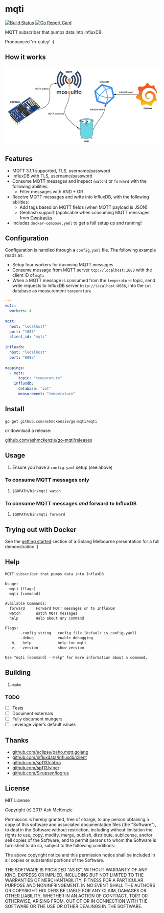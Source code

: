 # mqti

[![Build Status](https://travis-ci.org/ashmckenzie/go-mqti.svg?branch=master)](https://travis-ci.org/ashmckenzie/go-mqti)
[![Go Report Card](https://goreportcard.com/badge/github.com/ashmckenzie/go-mqti)](https://goreportcard.com/report/github.com/ashmckenzie/go-mqti)

MQTT subscriber that pumps data into InfluxDB.

Pronounced 'm-cutey' :)

## How it works

![Architecture](./architecture.png)

## Features

* MQTT 3.1.1 supported, TLS, username/password
* InfluxDB with TLS, username/password
* Consume MQTT messages and inspect (`watch`) or `forward` with the following abilities:
  * Filter messages with AND + OR
* Receive MQTT messages and write into InfluxDB, with the following abilities:
  * Add tags based on MQTT fields (when MQTT payload is JSON)
  * Geohash support (applicable when consuming MQTT messages from [Owntracks](http://owntracks.org/)
* Includes `docker-compose.yaml` to get a full setup up and running!

## Configuration

Configuration is handled through a `config.yaml` file.  The following example reads as:

* Setup four workers for incoming MQTT messages
* Consume message from MQTT server `tcp://localhost:1883` with the client ID of `mqti`
* When a MQTT message is consumed from the `temperature` topic, send write requests to InfluxDB server `http://localhost:8086`, into the `iot` database as measurement `temperature`

```yaml
---
mqti:
  workers: 4

mqtt:
  host: "localhost"
  port: "1883"
  client_id: "mqti"

influxdb:
  host: "localhost"
  port: "8086"

mappings:
  - mqtt:
      topic: "temperature"
    influxdb:
      database: "iot"
      measurement: "temperature"
```

## Install

`go get github.com/ashmckenzie/go-mqti/mqti`

or download a release:

[github.com/ashmckenzie/go-mqti/releases](https://github.com/ashmckenzie/go-mqti/releases)

## Usage

1. Ensure you have a `config.yaml` setup (see above)

### To consume MQTT messages only

1. `$GOPATH/bin/mqti watch`

### To consume MQTT messages *and* forward to InfluxDB

1. `$GOPATH/bin/mqti forward`

## Trying out with Docker

See the [getting started](https://github.com/ashmckenzie/golang-melbourne-july-2017#getting-started) section of a Golang Melbourne presentation for a full demonstration :)

## Help

```shell
MQTT subscriber that pumps data into InfluxDB

Usage:
  mqti [flags]
  mqti [command]

Available Commands:
  forward     Forward MQTT messages on to InfluxDB
  watch       Watch MQTT messages
  help        Help about any command

Flags:
      --config string   config file (default is config.yaml)
      --debug           enable debugging
  -h, --help            help for mqti
  -v, --version         show version

Use "mqti [command] --help" for more information about a command.
```

## Building

1. `make`

### TODO

* [ ] Tests
* [ ] Document externals
* [ ] Fully document mungers
* [ ] Leverage viper's default values

## Thanks

* [github.com/eclipse/paho.mqtt.golang](https://github.com/eclipse/paho.mqtt.golang)
* [github.com/influxdata/influxdb/client](https://github.com/influxdata/influxdb/client)
* [github.com/spf13/cobra](https://github.com/spf13/cobra)
* [github.com/spf13/viper](https://github.com/spf13/viper)
* [github.com/Sirupsen/logrus](https://github.com/Sirupsen/logrus)

## License

MIT License

Copyright (c) 2017 Ash McKenzie

Permission is hereby granted, free of charge, to any person obtaining a copy
of this software and associated documentation files (the "Software"), to deal
in the Software without restriction, including without limitation the rights
to use, copy, modify, merge, publish, distribute, sublicense, and/or sell
copies of the Software, and to permit persons to whom the Software is
furnished to do so, subject to the following conditions:

The above copyright notice and this permission notice shall be included in all
copies or substantial portions of the Software.

THE SOFTWARE IS PROVIDED "AS IS", WITHOUT WARRANTY OF ANY KIND, EXPRESS OR
IMPLIED, INCLUDING BUT NOT LIMITED TO THE WARRANTIES OF MERCHANTABILITY,
FITNESS FOR A PARTICULAR PURPOSE AND NONINFRINGEMENT. IN NO EVENT SHALL THE
AUTHORS OR COPYRIGHT HOLDERS BE LIABLE FOR ANY CLAIM, DAMAGES OR OTHER
LIABILITY, WHETHER IN AN ACTION OF CONTRACT, TORT OR OTHERWISE, ARISING FROM,
OUT OF OR IN CONNECTION WITH THE SOFTWARE OR THE USE OR OTHER DEALINGS IN THE
SOFTWARE.
